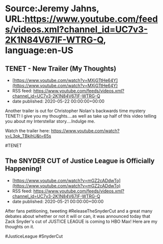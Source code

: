 # Source:Jeremy Jahns, URL:https://www.youtube.com/feeds/videos.xml?channel_id=UC7v3-2K1N84V67IF-WTRG-Q, language:en-US

## TENET - New Trailer (My Thoughts)
 - [https://www.youtube.com/watch?v=MXjGTtHe64Y](https://www.youtube.com/watch?v=MXjGTtHe64Y)
 - RSS feed: https://www.youtube.com/feeds/videos.xml?channel_id=UC7v3-2K1N84V67IF-WTRG-Q
 - date published: 2020-05-22 00:00:00+00:00

Another trailer is out for Christopher Nolan's backwards time mystery TENET! I give you my thoughts....as well as take up half of this video telling you about my Interstellar story....Indulge me.

Watch the trailer here: https://www.youtube.com/watch?v=L3pk_TBkihU&t=65s

#TENET

## The SNYDER CUT of Justice League is Officially Happening!
 - [https://www.youtube.com/watch?v=mGZ2cADdwTo](https://www.youtube.com/watch?v=mGZ2cADdwTo)
 - RSS feed: https://www.youtube.com/feeds/videos.xml?channel_id=UC7v3-2K1N84V67IF-WTRG-Q
 - date published: 2020-05-21 00:00:00+00:00

After fans petitioning, tweeting #ReleaseTheSnyderCut and a great many debates about whether or not it will or can, it was announced today that Zack Snyder's cut of JUSTICE LEAGUE is coming to HBO Max! Here are my thoughts on it.

#JusticeLeague #SnyderCut

